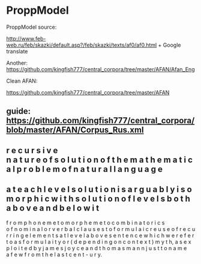 ProppModel
==========

ProppModel source: 

http://www.feb-web.ru/feb/skazki/default.asp?/feb/skazki/texts/af0/af0.html + Google translate

Another: https://github.com/kingfish777/central_corpora/tree/master/AFAN/Afan_Eng


Clean AFAN: 

https://github.com/kingfish777/central_corpora/tree/master/AFAN

guide: https://github.com/kingfish777/central_corpora/blob/master/AFAN/Corpus_Rus.xml
--------------------

r e c u r s i v e  
n a t u r e 
o f 
s o l u t i o n 
o f
t h e
m a t h e m a t i c a l
p r o b l e m 
o f
n a t u r a l 
l a n g u a g e
----
a t 
e a c h 
l e v e l
s o l u t i o n
i s 
a r g u a b l y 
i s o m o r p h i c
w i t h 
s o l u t i o n 
o f 
l e v e l s 
b o t h
a b o v e 
a n d
b e l o w
i t
---
f r o m 
p h o n e m e
t o 
m o r p h e m e
t o 
c o m b i n a t o r i c s  
o f 
n o m i n a l
o r 
v e r b a l
c l a u s e s
t o 
f o r m u l a i c
r e u s e 
o f 
r e c u r r i n g
e l e m e n t s
a t 
l e v e l 
a b o v e 
s e n t e n c e
w h i c h
w e 
r e f e r 
t o 
a s 
f o r m u l a i t y
o r 
( d e p e n d i n g 
  o n 
  c o n t e x t )
m y t h,
a s 
e x p l o i t e d  b y 
j a m e s   j o y c e 
a n d   t h o m a s   m a n n 
j u s t   t o   n a  m e  
a   f e w
f r o m   t h e   l a s t
c e n t -
u r y.
